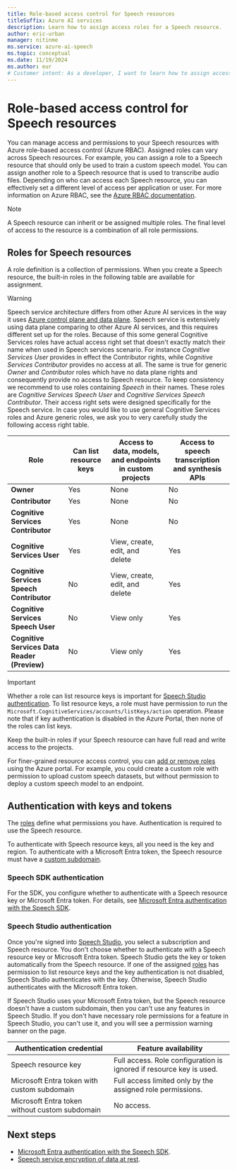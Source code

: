 ```yaml
---
title: Role-based access control for Speech resources
titleSuffix: Azure AI services
description: Learn how to assign access roles for a Speech resource.
author: eric-urban
manager: nitinme
ms.service: azure-ai-speech
ms.topic: conceptual
ms.date: 11/19/2024
ms.author: eur
# Customer intent: As a developer, I want to learn how to assign access roles for a Speech resource.
---
```


# Role-based access control for Speech resources

You can manage access and permissions to your Speech resources with Azure role-based access control (Azure RBAC). Assigned roles can vary across Speech resources. For example, you can assign a role to a Speech resource that should only be used to train a custom speech model. You can assign another role to a Speech resource that is used to transcribe audio files. Depending on who can access each Speech resource, you can effectively set a different level of access per application or user. For more information on Azure RBAC, see the [Azure RBAC documentation](/azure/role-based-access-control/overview).

> [!NOTE]
> A Speech resource can inherit or be assigned multiple roles. The final level of access to the resource is a combination of all role permissions.

## Roles for Speech resources

A role definition is a collection of permissions. When you create a Speech resource, the built-in roles in the following table are available for assignment. 

> [!WARNING]
> Speech service architecture differs from other Azure AI services in the way it uses [Azure control plane and data plane](/azure/azure-resource-manager/management/control-plane-and-data-plane). Speech service is extensively using data plane comparing to other Azure AI services, and this requires different set up for the roles. Because of this some general Cognitive Services roles have actual access right set that doesn't exactly match their name when used in Speech services scenario. For instance *Cognitive Services User* provides in effect the Contributor rights, while *Cognitive Services Contributor* provides no access at all. The same is true for generic *Owner* and *Contributor* roles which have no data plane rights and consequently provide no access to Speech resource. To keep consistency we recommend to use roles containing *Speech* in their names. These roles are *Cognitive Services Speech User* and *Cognitive Services Speech Contributor*. Their access right sets were designed specifically for the Speech service. In case you would like to use general Cognitive Services roles and Azure generic roles, we ask you to very carefully study the following access right table.

| Role | Can list resource keys | Access to data, models, and endpoints in custom projects| Access to speech transcription and synthesis APIs
| ---| ---| ---| ---|
|**Owner** |Yes |None |No |
|**Contributor** |Yes |None |No |
|**Cognitive Services Contributor** |Yes |None |No |
|**Cognitive Services User** |Yes |View, create, edit, and delete |Yes |
|**Cognitive Services Speech Contributor** |No | View, create, edit, and delete |Yes |
|**Cognitive Services Speech User** |No |View only |Yes |
|**Cognitive Services Data Reader (Preview)** |No |View only |Yes |

> [!IMPORTANT]
> Whether a role can list resource keys is important for [Speech Studio authentication](#speech-studio-authentication). To list resource keys, a role must have permission to run the `Microsoft.CognitiveServices/accounts/listKeys/action` operation. Please note that if key authentication is disabled in the Azure Portal, then none of the roles can list keys.

Keep the built-in roles if your Speech resource can have full read and write access to the projects. 

For finer-grained resource access control, you can [add or remove roles](/azure/role-based-access-control/role-assignments-portal?tabs=current) using the Azure portal. For example, you could create a custom role with permission to upload custom speech datasets, but without permission to deploy a custom speech model to an endpoint. 

## Authentication with keys and tokens

The [roles](#roles-for-speech-resources) define what permissions you have. Authentication is required to use the Speech resource. 

To authenticate with Speech resource keys, all you need is the key and region. To authenticate with a Microsoft Entra token, the Speech resource must have a [custom subdomain](speech-services-private-link.md#create-a-custom-domain-name).

### Speech SDK authentication

For the SDK, you configure whether to authenticate with a Speech resource key or Microsoft Entra token. For details, see [Microsoft Entra authentication with the Speech SDK](how-to-configure-azure-ad-auth.md).

### Speech Studio authentication

Once you're signed into [Speech Studio](speech-studio-overview.md), you select a subscription and Speech resource. You don't choose whether to authenticate with a Speech resource key or Microsoft Entra token. Speech Studio gets the key or token automatically from the Speech resource. If one of the assigned [roles](#roles-for-speech-resources) has permission to list resource keys and the key authentication is not disabled, Speech Studio authenticates with the key. Otherwise, Speech Studio authenticates with the Microsoft Entra token.

If Speech Studio uses your Microsoft Entra token, but the Speech resource doesn't have a custom subdomain, then you can't use any features in Speech Studio. If you don't have necessary role permissions for a feature in Speech Studio, you can't use it, and you will see a permission warning banner on the page.

| Authentication credential                      | Feature availability                                                |
| ---------------------------------------------- | ------------------------------------------------------------------- |
| Speech resource key                            | Full access. Role configuration is ignored if resource key is used. |
| Microsoft Entra token with custom subdomain    | Full access limited only by the assigned role permissions.          |
| Microsoft Entra token without custom subdomain | No access.                       |

## Next steps

* [Microsoft Entra authentication with the Speech SDK](how-to-configure-azure-ad-auth.md).
* [Speech service encryption of data at rest](speech-encryption-of-data-at-rest.md).
